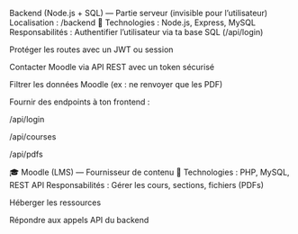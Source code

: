 
Backend (Node.js + SQL) — Partie serveur (invisible pour l’utilisateur)
Localisation : /backend
🔧 Technologies : Node.js, Express, MySQL
 Responsabilités :
Authentifier l’utilisateur via ta base SQL (/api/login)

Protéger les routes avec un JWT ou session

Contacter Moodle via API REST avec un token sécurisé

Filtrer les données Moodle (ex : ne renvoyer que les PDF)

Fournir des endpoints à ton frontend :

/api/login

/api/courses

/api/pdfs

🎓 Moodle (LMS) — Fournisseur de contenu
🔧 Technologies : PHP, MySQL, REST API
 Responsabilités :
Gérer les cours, sections, fichiers (PDFs)

Héberger les ressources

Répondre aux appels API du backend
